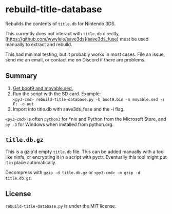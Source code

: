 # rebuild-title-database
Rebuilds the contents of `title.db` for Nintendo 3DS.

This currently does not interact with `title.db` directly, [https://github.com/wwylele/save3ds](save3ds_fuse) must be used manually to extract and rebuild.

This had minimal testing, but it probably works in most cases. File an issue, send me an email, or contact me on Discord if there are problems.

## Summary
1. [Get boot9 and movable.sed.](https://ihaveamac.github.io/dump.html)
2. Run the script with the SD card. Example:  
`<py3-cmd> rebuild-title-database.py -b boot9.bin -m movable.sed -s F: -o out`
3. Import into title.db with save3ds_fuse and the -i flag.

`<py3-cmd>` is often `python3` for *nix and Python from the Microsoft Store, and `py -3` for Windows when installed from python.org.

## `title.db.gz`
This is a gzip'd empty `title.db` file. This can be added manually with a tool like ninfs, or encrypting it in a script with pyctr. Eventually this tool might put it in place automatically.

Decompress with `gzip -d title.db.gz` or `<py3-cmd> -m gzip -d title.db.gz`.

## License
`rebuild-title-database.py` is under the MIT license.
